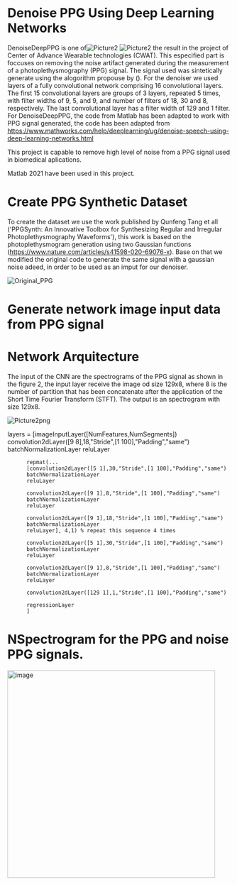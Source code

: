 # Denoise PPG Using Deep Learning Networks

DenoiseDeepPPG is one of![Picture2](https://user-images.githubusercontent.com/55849820/117090283-f32add80-ad25-11eb-8cc3-1cf41bef8c14.png)
![Picture2](https://user-images.githubusercontent.com/55849820/117090298-fb831880-ad25-11eb-9283-f38a373d9f86.png)
 the result in the project of Center of Advance Wearable technologies (CWAT). This especified part is foccuses on removing the noise artifact generated during the measurement of a photoplethysmography (PPG) signal. The signal used was sintetically generate using the alogorithm propouse by (). For the denoiser we used layers of a fully convolutional network comprising 16 convolutional layers. The first 15 convolutional layers are groups of 3 layers, repeated 5 times, with filter widths of 9, 5, and 9, and number of filters of 18, 30 and 8, respectively. The last convolutional layer has a filter width of 129 and 1 filter. For DenoiseDeepPPG, the code from Matlab has been adapted to work with PPG signal generated, the code has been adapted from https://www.mathworks.com/help/deeplearning/ug/denoise-speech-using-deep-learning-networks.html

This project is capable to remove high level of noise from a PPG signal used in biomedical aplications.

Matlab 2021 have been used in this project.

# Create PPG Synthetic Dataset

To create the dataset we use the work published by Qunfeng Tang et all ('PPGSynth: An Innovative Toolbox for Synthesizing Regular and Irregular Photoplethysmography Waveforms'), this work is based on the photoplethysmogram generation using two Gaussian functions (https://www.nature.com/articles/s41598-020-69076-x). Base on that we modified the original code to generate the same signal with a gaussian noise adeed, in order to be used as an imput for our denoiser.



![Original_PPG](https://user-images.githubusercontent.com/55849820/117089701-3a17d380-ad24-11eb-82da-d07a28ff9348.jpg)


# Generate network image input data from PPG signal



# Network Arquitecture

The input of the CNN are the spectrograms of the PPG signal as shown in the figure 2, the input layer receive the image od size 129x8, where 8 is the number of partition that has been concatenate after the application of the Short Time Fourier Transform (STFT). The output is an spectrogram with size 129x8.


![Picture2png](https://user-images.githubusercontent.com/55849820/117090182-a5ae7080-ad25-11eb-89b9-a609e4fb8524.png)


layers = [imageInputLayer([NumFeatures,NumSegments])
          convolution2dLayer([9 8],18,"Stride",[1 100],"Padding","same")
          batchNormalizationLayer
          reluLayer
          
          repmat(...
          [convolution2dLayer([5 1],30,"Stride",[1 100],"Padding","same")
          batchNormalizationLayer
          reluLayer
          
          convolution2dLayer([9 1],8,"Stride",[1 100],"Padding","same")
          batchNormalizationLayer
          reluLayer
          
          convolution2dLayer([9 1],18,"Stride",[1 100],"Padding","same")
          batchNormalizationLayer
          reluLayer], 4,1) % repeat this sequence 4 times
          
          convolution2dLayer([5 1],30,"Stride",[1 100],"Padding","same")
          batchNormalizationLayer
          reluLayer
          
          convolution2dLayer([9 1],8,"Stride",[1 100],"Padding","same")
          batchNormalizationLayer
          reluLayer
          
          convolution2dLayer([129 1],1,"Stride",[1 100],"Padding","same")
          
          regressionLayer
          ]
          
 # NSpectrogram for the PPG and noise PPG signals.         
          
<img width="468" alt="image" src="https://user-images.githubusercontent.com/55849820/117090449-587ece80-ad26-11eb-8f9a-3940899bf7ec.png">

 
 
 

